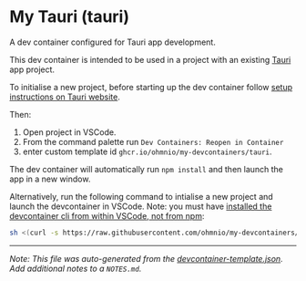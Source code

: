 
# My Tauri (tauri)

A dev container configured for Tauri app development.



This dev container is intended to be used in a project with an existing [Tauri](https://v2.tauri.app/) app project.

To initialise a new project, before starting up the dev container follow [setup instructions on Tauri website](https://v2.tauri.app/start/create-project/#using-create-tauri-app). 

Then: 
1. Open project in VSCode.
2. From the command palette run `Dev Containers: Reopen in Container`
3. enter custom template id `ghcr.io/ohmnio/my-devcontainers/tauri`. 

The dev container will automatically run `npm install` and then launch the app in a new window. 

Alternatively, run the following command to intialise a new project and launch the devcontainer in VSCode. 
Note: you must have [installed the devcontainer cli from within VSCode, not from npm](https://code.visualstudio.com/docs/devcontainers/devcontainer-cli#_installation):

```bash 
sh <(curl -s https://raw.githubusercontent.com/ohmnio/my-devcontainers/main/src/tauri/setup-tauri.sh)
```

---

_Note: This file was auto-generated from the [devcontainer-template.json](https://github.com/ohmnio/my-devcontainers/blob/main/src/tauri/devcontainer-template.json).  Add additional notes to a `NOTES.md`._
